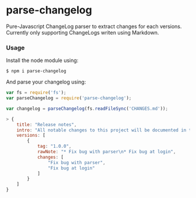 # parse-changelog

Pure-Javascript ChangeLog parser to extract changes for each versions. Currently only supporting ChangeLogs writen using Markdown.

### Usage

Install the node module using:

```
$ npm i parse-changelog
```

And parse your changelog using:

```js
var fs = require('fs');
var parseChangelog = require('parse-changelog');

var changelog = parseChangelog(fs.readFileSync('CHANGES.md'));

> {
    title: "Release notes",
    intro: "All notable changes to this project will be documented in this file.",
    versions: [
        {
            tag: "1.0.0",
            rawNote: "* Fix bug with parser\n* Fix bug at login",
            changes: [
                "Fix bug with parser",
                "Fix bug at login"
            ]
        }
    ]
}

```
